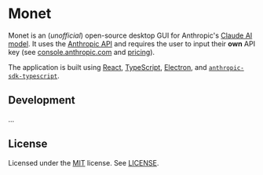 # Monet

Monet is an (_unofficial_) open-source desktop GUI for Anthropic's [Claude AI model](https://www.anthropic.com/claude). It uses the [Anthropic API](https://docs.anthropic.com/en/api/getting-started) and requires the user to input their **own** API key (see [console.anthropic.com](https://console.anthropic.com/) and [pricing](https://www.anthropic.com/pricing#anthropic-api)).

The application is built using [React](https://react.dev/), [TypeScript](https://www.typescriptlang.org/), [Electron](https://www.electronjs.org/), and [`anthropic-sdk-typescript`](https://github.com/anthropics/anthropic-sdk-typescript).

## Development

...


## License

Licensed under the [MIT](https://opensource.org/license/MIT) license. See [LICENSE](./LICENSE).
